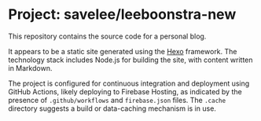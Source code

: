 # Project: savelee/leeboonstra-new

This repository contains the source code for a personal blog.

It appears to be a static site generated using the [Hexo](https://hexo.io/) framework. The technology stack includes Node.js for building the site, with content written in Markdown.

The project is configured for continuous integration and deployment using GitHub Actions, likely deploying to Firebase Hosting, as indicated by the presence of `.github/workflows` and `firebase.json` files. The `.cache` directory suggests a build or data-caching mechanism is in use.
